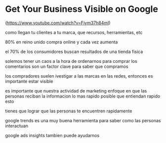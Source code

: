 # Get Your Business Visible on Google

(https://www.youtube.com/watch?v=Fiym37h84mI)

como llegan tu clientes a tu marca, que recursos, herramientas, etc

80% en reino unido compra online  y cada vez aumenta

el 70% de los consumidores buscan resultados de una tienda fisica

solemos tener un caos a la hora de ordenarnos para comprar 
los comentarios son un factor clave para saber que compramos

los compradores suelen ivestigar a las marcas en las redes, entonces es importante estar visible

es importante que nuestra actividad de marketing enfoque en que las personas reciban la informacion lo mas rapido posible
que entiendan rapido esto

tienes que lograr que las personas te encuentren rapidamente

google trends es una muy buena herramienta para saber como las personas interactuan

google ads insights tambien puede ayudarnos

